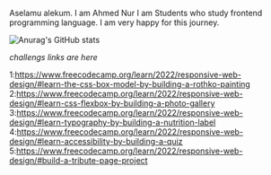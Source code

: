 Aselamu alekum.
I am Ahmed Nur I am Students who study frontend programming language. I am very happy for this journey.

![Anurag's GitHub stats](https://github-readme-stats.vercel.app/api?username=Iamgithublover252&theme=dark&show_icons=true)

_challengs links are here_

1:https://www.freecodecamp.org/learn/2022/responsive-web-design/#learn-the-css-box-model-by-building-a-rothko-painting
2:https://www.freecodecamp.org/learn/2022/responsive-web-design/#learn-css-flexbox-by-building-a-photo-gallery
3:https://www.freecodecamp.org/learn/2022/responsive-web-design/#learn-typography-by-building-a-nutrition-label
4:https://www.freecodecamp.org/learn/2022/responsive-web-design/#learn-accessibility-by-building-a-quiz
5:https://www.freecodecamp.org/learn/2022/responsive-web-design/#build-a-tribute-page-project
